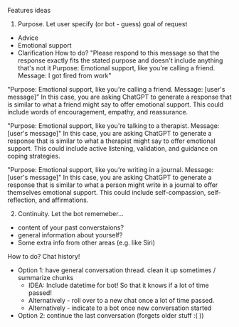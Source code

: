 


Features ideas

1) Purpose. Let user specify (or bot - guess) goal of request
- Advice
- Emotional support
- Clarification
How to do?
"Please respond to this message so that the response exactly fits the stated purpose and doesn't include anything that's not it
Purpose: Emotional support, like you're calling a friend. 
Message: I got fired from work"

"Purpose: Emotional support, like you're calling a friend. Message: [user's message]"
In this case, you are asking ChatGPT to generate a response that is similar to what a friend might say to offer emotional support. This could include words of encouragement, empathy, and reassurance.

"Purpose: Emotional support, like you're talking to a therapist. Message: [user's message]"
In this case, you are asking ChatGPT to generate a response that is similar to what a therapist might say to offer emotional support. This could include active listening, validation, and guidance on coping strategies.

"Purpose: Emotional support, like you're writing in a journal. Message: [user's message]"
In this case, you are asking ChatGPT to generate a response that is similar to what a person might write in a journal to offer themselves emotional support. This could include self-compassion, self-reflection, and affirmations.

2) Continuity. Let the bot rememeber...
- content of your past converstaions?
- general information about yourself?
- Some extra info from other areas (e.g. like Siri)

How to do? Chat history! 
- Option 1: have general conversation thread. clean it up sometimes / summarize chunks 
  - IDEA: Include datetime for bot! So that it knows if a lot of time passed!
  - Alternatively - roll over to a new chat once a lot of time passed.
  - Alternatively - indicate to a bot once new conversation started
- Option 2: continue the last conversation (forgets older stuff :( ))
